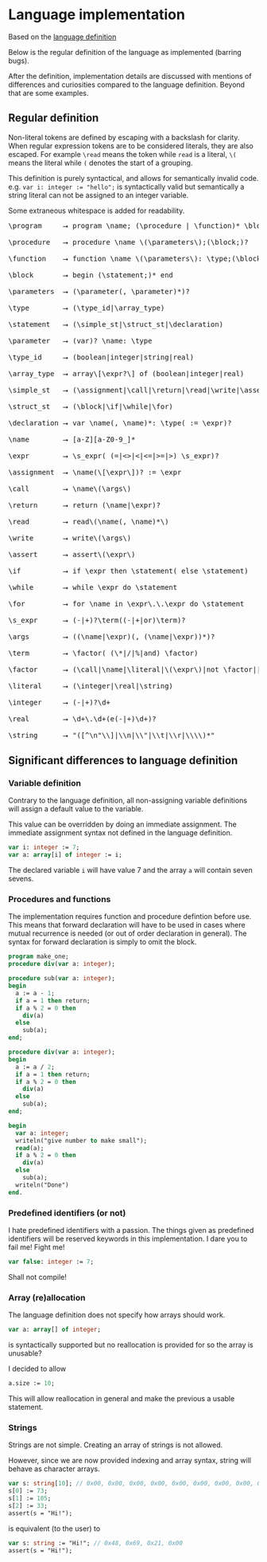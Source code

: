 # Language implementation

Based on the [language definition](min_pl.md)

Below is the regular definition of the language as implemented (barring bugs).

After the definition, implementation details are discussed with mentions of differences and curiosities 
compared to the language definition. Beyond that are some examples.

## Regular definition

Non-literal tokens are defined by escaping with a backslash for clarity. When regular expression tokens 
are to be considered literals, they are also escaped. For example `\read` means the token while `read` is a 
literal, `\(` means the literal while `(` denotes the start of a grouping.

This definition is purely syntactical, and allows for semantically invalid code. e.g. `var i: integer := "hello";` 
is syntactically valid but semantically a string literal can not be assigned to an integer variable.

Some extraneous whitespace is added for readability.

<pre>
\program     ⭢ program \name; (\procedure | \function)* \block\.

\procedure   ⭢ procedure \name \(\parameters\);(\block;)?

\function    ⭢ function \name \(\parameters\): \type;(\block;)?

\block       ⭢ begin (\statement;)* end

\parameters  ⭢ (\parameter(, \parameter)*)?

\type        ⭢ (\type_id|\array_type)

\statement   ⭢ (\simple_st|\struct_st|\declaration)

\parameter   ⭢ (var)? \name: \type

\type_id     ⭢ (boolean|integer|string|real)

\array_type  ⭢ array\[\expr?\] of (boolean|integer|real)

\simple_st   ⭢ (\assignment|\call|\return|\read|\write|\assert)

\struct_st   ⭢ (\block|\if|\while|\for)

\declaration ⭢ var \name(, \name)*: \type( := \expr)?

\name        ⭢ [a-Z][a-Z0-9_]*

\expr        ⭢ \s_expr( (=|<>|<|<=|>=|>) \s_expr)?

\assignment  ⭢ \name(\[\expr\])? := \expr

\call        ⭢ \name\(\args\)

\return      ⭢ return (\name|\expr)?

\read        ⭢ read\(\name(, \name)*\)

\write       ⭢ write\(\args\)

\assert      ⭢ assert\(\expr\)

\if          ⭢ if \expr then \statement( else \statement)

\while       ⭢ while \expr do \statement

\for         ⭢ for \name in \expr\.\.\expr do \statement

\s_expr      ⭢ (-|+)?\term((-|+|or)\term)?

\args        ⭢ ((\name|\expr)(, (\name|\expr))*)?

\term        ⭢ \factor( (\*|/|%|and) \factor)

\factor      ⭢ (\call|\name|\literal|\(\expr\)|not \factor||\factor\.size)

\literal     ⭢ (\integer|\real|\string)

\integer     ⭢ (-|+)?\d+

\real        ⭢ \d+\.\d+(e(-|+)\d+)?

\string      ⭢ "([^\n"\\]|\\n|\\"|\\t|\\r|\\\\)*"
</pre>

## Significant differences to language definition

### Variable definition

Contrary to the language definition, all non-assigning variable definitions will assign a default value to the variable.

This value can be overridden by doing an immediate assignment. The immediate assignment syntax not defined in the language definition.

```pascal
var i: integer := 7;
var a: array[i] of integer := i;
```

The declared variable `i` will have value 7 and the array `a` will contain seven sevens.

### Procedures and functions

The implementation requires function and procedure defintion before use. 
This means that forward declaration will have to be used in cases where mutual 
recurrence is needed (or out of order declaration in general). The syntax for 
forward declaration is simply to omit the block.

```pascal
program make_one;
procedure div(var a: integer);

procedure sub(var a: integer);
begin
  a := a - 1;
  if a = 1 then return;
  if a % 2 = 0 then
    div(a)
  else
    sub(a);
end;

procedure div(var a: integer);
begin
  a := a / 2;
  if a = 1 then return;
  if a % 2 = 0 then
    div(a)
  else
    sub(a);
end;

begin
  var a: integer;
  writeln("give number to make small");
  read(a);
  if a % 2 = 0 then
    div(a)
  else
    sub(a);
  writeln("Done")
end.
```

### Predefined identifiers (or not)

I hate predefined identifiers with a passion. The things given as predefined identifiers will be 
reserved keywords in this implementation. I dare you to fail me! Fight me!

```pascal
var false: integer := 7;
```

Shall not compile!

### Array (re)allocation

The language definition does not specify how arrays should work.

```pascal
var a: array[] of integer;
```

is syntactically supported but no reallocation is provided for so the array is unusable?

I decided to allow

```pascal
a.size := 10;
```

This will allow reallocation in general and make the previous a usable statement.

### Strings

Strings are not simple. Creating an array of strings is not allowed.

However, since we are now provided indexing and array syntax, string will behave as character arrays.

```pascal
var s: string[10]; // 0x00, 0x00, 0x00, 0x00, 0x00, 0x00, 0x00, 0x00, 0x00, 0x00
s[0] := 73;
s[1] := 105;
s[2] := 33;
assert(s = "Hi!");
```

is equivalent (to the user) to

```pascal
var s: string := "Hi!"; // 0x48, 0x69, 0x21, 0x00
assert(s = "Hi!");
```

